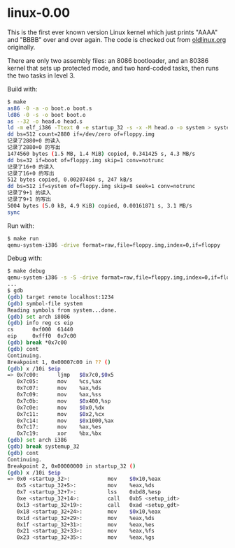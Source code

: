 # linux-0.00

This is the first ever known version Linux kernel which just prints "AAAA" and "BBBB" over and over again. The code is checked out from [oldlinux.org](http://oldlinux.org/) originally.

There are only two assembly files: an 8086 bootloader, and an 80386 kernel that sets up protected mode, and two hard-coded tasks, then runs the two tasks in level 3.

Build with:

```bash
$ make
as86 -0 -a -o boot.o boot.s
ld86 -0 -s -o boot boot.o
as --32 -o head.o head.s
ld -m elf_i386 -Ttext 0 -e startup_32 -s -x -M head.o -o system > system.map
dd bs=512 count=2880 if=/dev/zero of=floppy.img
记录了2880+0 的读入
记录了2880+0 的写出
1474560 bytes (1.5 MB, 1.4 MiB) copied, 0.341425 s, 4.3 MB/s
dd bs=32 if=boot of=floppy.img skip=1 conv=notrunc
记录了16+0 的读入
记录了16+0 的写出
512 bytes copied, 0.00207484 s, 247 kB/s
dd bs=512 if=system of=floppy.img skip=8 seek=1 conv=notrunc
记录了9+1 的读入
记录了9+1 的写出
5004 bytes (5.0 kB, 4.9 KiB) copied, 0.00161871 s, 3.1 MB/s
sync
```

Run with:

```bash
$ make run
qemu-system-i386 -drive format=raw,file=floppy.img,index=0,if=floppy
```
Debug with:

```bash
$ make debug
qemu-system-i386 -s -S -drive format=raw,file=floppy.img,index=0,if=floppy
...
$ gdb
(gdb) target remote localhost:1234
(gdb) symbol-file system
Reading symbols from system...done.
(gdb) set arch i8086
(gdb) info reg cs eip
cs      0xf000  61440
eip     0xfff0  0x7c00
(gdb) break *0x7c00
(gdb) cont
Continuing.
Breakpoint 1, 0x00007c00 in ?? ()
(gdb) x /10i $eip
=> 0x7c00:      ljmp   $0x7c0,$0x5
   0x7c05:      mov    %cs,%ax
   0x7c07:      mov    %ax,%ds
   0x7c09:      mov    %ax,%ss
   0x7c0b:      mov    $0x400,%sp
   0x7c0e:      mov    $0x0,%dx
   0x7c11:      mov    $0x2,%cx
   0x7c14:      mov    $0x1000,%ax
   0x7c17:      mov    %ax,%es
   0x7c19:      xor    %bx,%bx
(gdb) set arch i386
(gdb) break systemup_32
(gdb) cont
Continuing.
Breakpoint 2, 0x00000000 in startup_32 ()
(gdb) x /10i $eip
=> 0x0 <startup_32>:            mov    $0x10,%eax
   0x5 <startup_32+5>:          mov    %eax,%ds
   0x7 <startup_32+7>:          lss    0xbd8,%esp
   0xe <startup_32+14>:         call   0xb5 <setup_idt>
   0x13 <startup_32+19>:        call   0xad <setup_gdt>
   0x18 <startup_32+24>:        mov    $0x10,%eax
   0x1d <startup_32+29>:        mov    %eax,%ds
   0x1f <startup_32+31>:        mov    %eax,%es
   0x21 <startup_32+33>:        mov    %eax,%fs
   0x23 <startup_32+35>:        mov    %eax,%gs
```
